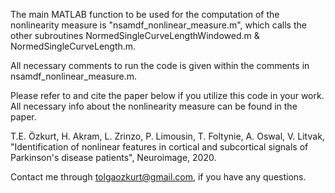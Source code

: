 The main MATLAB function to be used for the computation of the nonlinearity measure is "nsamdf_nonlinear_measure.m", which calls the other subroutines NormedSingleCurveLengthWindowed.m & NormedSingleCurveLength.m.

All necessary comments to run the code is given within the comments in nsamdf_nonlinear_measure.m.

Please refer to and cite the paper below if you utilize this code in your work. All necessary info about the nonlinearity measure can be found in the paper.

T.E. Özkurt, H. Akram, L. Zrinzo, P. Limousin, T. Foltynie, A. Oswal, V. Litvak, "Identification of nonlinear features in cortical and subcortical signals of Parkinson's disease patients", Neuroimage, 2020.

Contact me through tolgaozkurt@gmail.com, if you have any questions.
